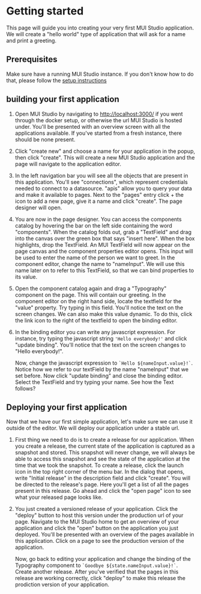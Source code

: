 # Getting started

This page will guide you into creating your very first MUI Studio application. We will create a "hello world" type of application that will ask for a name and print a greeting.

## Prerequisites

Make sure have a running MUI Studio instance. If you don't know how to do that, please follow the [setup instructions](./setup.md)

## building your first application

1. Open MUI Studio by navigating to [http://localhost:3000/](http://localhost:3000/) if you went through the docker setup, or otherwise the url MUI Studio is hosted under. You'll be presented with an overview screen with all the applications available. If you've started from a fresh instance, there should be none present.

   <!-- TODO: screenshot "apps overview" -->

1. Click "create new" and choose a name for your application in the popup, then click "create". This will create a new MUI Studio application and the page will navigate to the application editor.

   <!-- TODO: screenshot "editor overview" -->

1. In the left navigation bar you will see all the objects that are present in this application. You'll see "connections", which represent credentials needed to connect to a datasource. "apis" allow you to query your data and make it available to pages. Next to the "pages" entry click + the icon to add a new page, give it a name and click "create". The page designer will open.

   <!-- TODO: screenshot "page designer" -->

1. You are now in the page designer. You can access the components catalog by hovering the bar on the left side containing the word "components". When the catalog folds out, grab a "TextField" and drag into the canvas over the green box that says "insert here". When the box highlights, drop the TextField. An MUI TextField will now appear on the page canvas and the component properties editor opens. This input will be used to enter the name of the person we want to greet. In the component editor, change the name to "nameInput". We will use this name later on to refer to this TextField, so that we can bind properties to its value.

   <!-- TODO: screenshot "page + textfield + component editor with name update" -->

1. Open the component catalog again and drag a "Typography" component on the page. This will contain our greeting. In the component editor on the right hand side, locate the textfield for the "value" property. Try typing in this field. You'll notice the text on the screen changes. We can also make this value dynamic. To do this, click the link icon to the right of the textfield to open the binding editor.

   <!-- TODO: screenshot "detail value input + link icon" -->

1. In the binding editor you can write any javascript expression. For instance, try typing the javascript string `'Hello everybody!'` and click "update binding". You'll notice that the text on the screen changes to "Hello everybody!".

   Now, change the javascript expression to `` `Hello ${nameInput.value}!` ``. Notice how we refer to our textField by the name "nameInput" that we set before. Now click "update binding" and close the binding editor. Select the TextField and try typing your name. See how the Text follows?

   <!-- TODO: screenshot "Show working application" -->

## Deploying your first application

Now that we have our first simple application, let's make sure we can use it outside of the editor. We will deploy our application under a stable url.

1. First thing we need to do is to create a release for our application. When you create a release, the current state of the application is captured as a snapshot and stored. This snapshot will never change, we will always be able to access this snapshot and see the state of the application at the time that we took the snapshot. To create a release, click the launch icon in the top right corner of the menu bar. In the dialog that opens, write "Initial release" in the description field and click "create". You will be directed to the release's page. Here you'll get a list of all the pages present in this release. Go ahead and click the "open page" icon to see what your released page looks like.

   <!-- TODO: screenshot "Screenshot releases" -->

1. You just created a versioned release of your application. Click the "deploy" button to host this version under the production url of your page. Navigate to the MUI Studio home to get an overview of your application and click the "open" button on the application you just deployed. You'll be presented with an overview of the pages available in this application. Click on a page to see the production version of the application.

   Now, go back to editing your application and change the binding of the Typography component to `` `Goodbye ${state.nameInput.value}!` ``. Create another release. After you've verified that the pages in this release are working correctly, click "deploy" to make this release the prodiction version of your application.
